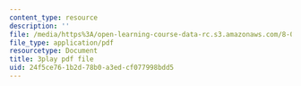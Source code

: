 ```yaml
---
content_type: resource
description: ''
file: /media/https%3A/open-learning-course-data-rc.s3.amazonaws.com/8-04-quantum-physics-i-spring-2016/24f5ce761b2d78b0a3edcf077998bdd5_XDm2cxC-UU.pdf
file_type: application/pdf
resourcetype: Document
title: 3play pdf file
uid: 24f5ce76-1b2d-78b0-a3ed-cf077998bdd5
---
```

